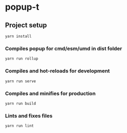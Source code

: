 # popup-t

## Project setup

```
yarn install
```

### Compiles popup for cmd/esm/umd in dist folder

```
yarn run rollup
```

### Compiles and hot-reloads for development

```
yarn run serve
```

### Compiles and minifies for production

```
yarn run build
```

### Lints and fixes files

```
yarn run lint
```

